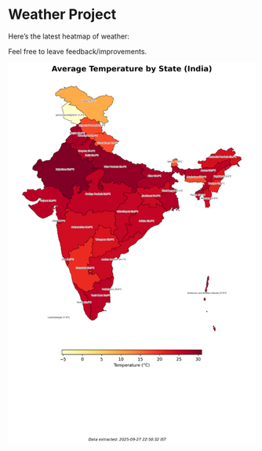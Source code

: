 # Weather Project

Here’s the latest heatmap of weather:

Feel free to leave feedback/improvements.

![India Heatmap](docs/assets/india_heatmap.png?v=D81CE2)
